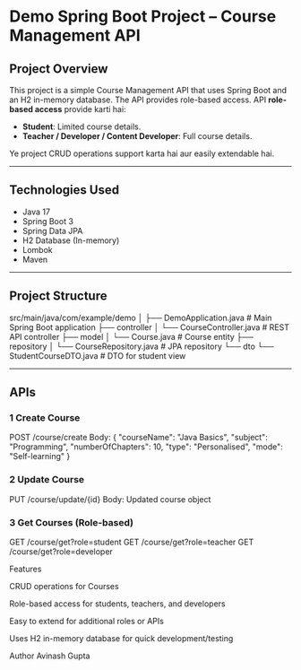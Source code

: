 # Demo Spring Boot Project – Course Management API

## **Project Overview**
This project is a simple Course Management API that uses Spring Boot and an H2 in-memory database.
The API provides role-based access.
API **role-based access** provide karti hai:  

- **Student**: Limited course details.  
- **Teacher / Developer / Content Developer**: Full course details.  

Ye project CRUD operations support karta hai aur easily extendable hai.

---

## **Technologies Used**
- Java 17  
- Spring Boot 3  
- Spring Data JPA  
- H2 Database (In-memory)  
- Lombok  
- Maven  

---

## **Project Structure**
src/main/java/com/example/demo
│
├── DemoApplication.java # Main Spring Boot application
├── controller
│ └── CourseController.java # REST API controller
├── model
│ └── Course.java # Course entity
├── repository
│ └── CourseRepository.java # JPA repository
└── dto
└── StudentCourseDTO.java # DTO for student view


---

## **APIs**

### 1️ Create Course
POST /course/create
Body:
{
"courseName": "Java Basics",
"subject": "Programming",
"numberOfChapters": 10,
"type": "Personalised",
"mode": "Self-learning"
}


### 2️ Update Course
PUT /course/update/{id}
Body: Updated course object


### 3️ Get Courses (Role-based)
GET /course/get?role=student
GET /course/get?role=teacher
GET /course/get?role=developer

Features

CRUD operations for Courses

Role-based access for students, teachers, and developers

Easy to extend for additional roles or APIs

Uses H2 in-memory database for quick development/testing

Author
Avinash Gupta

